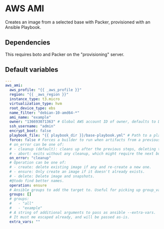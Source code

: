 # AWS AMI
Creates an image from a selected base with Packer, provisioned with an Ansible Playbook.

## Dependencies
This requires boto and Packer on the "provisioning" server.

<!--TOC-->
<!--ENDTOC-->
<!--ROLEVARS-->
## Default variables
```yaml
---
aws_ami:
  aws_profile: "{{ _aws_profile }}"
  region: "{{ _aws_region }}"
  instance_type: t3.micro
  virtualization_type: hvm
  root_device_type: ebs
  name_filter: "debian-10-amd64-*"
  ami_name: "example"
  owner: "136693071363" # Global AWS account ID of owner, defaults to Debian official
  ssh_username: "admin"
  encrypt_boot: false
  playbook_file: "{{ playbook_dir }}/base-playbook.yml" # Path to a playbook used to provision the image.
  force: false # Forces a builder to run when artifacts from a previous build prevent a build from running. May be necessary if on_error is 'abort'
  # on_error can be one of:
  # - cleanup (default): cleans up after the previous steps, deleting temporary files and virtual machines.
  # - abort: exits without any cleanup, which might require the next build to use -force.
  on_error: "cleanup"
  # Operation can be one of:
  # - create: delete existing image if any and re-create a new one.
  # - ensure: Only create an image if it doesn't already exists.
  # - delete: Delete image and snapshots.
  #@todo find better names.
  operation: ensure
  # Ansible groups to add the target to. Useful for picking up group_vars.
  groups: []
  # groups:
  #   - "all"
  #   - "example"
  # A string of additional arguments to pass as ansible --extra-vars.
  # It must me escaped already, and will be passed as-is.
  extra_vars: ""

```

<!--ENDROLEVARS-->
